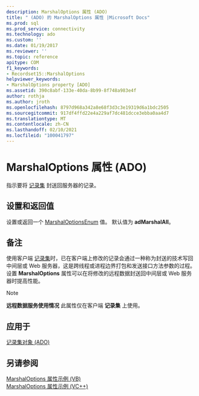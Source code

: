```yaml
---
description: MarshalOptions 属性 (ADO)
title: " (ADO) 的 MarshalOptions 属性 |Microsoft Docs"
ms.prod: sql
ms.prod_service: connectivity
ms.technology: ado
ms.custom: ''
ms.date: 01/19/2017
ms.reviewer: ''
ms.topic: reference
apitype: COM
f1_keywords:
- Recordset15::MarshalOptions
helpviewer_keywords:
- MarshalOptions property [ADO]
ms.assetid: 390c8abf-133e-40da-8b99-8f748a983e4f
author: rothja
ms.author: jroth
ms.openlocfilehash: 8797d968a342a8e68f3d3c3e19319d6a1bdc2505
ms.sourcegitcommit: 917df4ffd22e4a229af7dc481dcce3ebba0aa4d7
ms.translationtype: MT
ms.contentlocale: zh-CN
ms.lasthandoff: 02/10/2021
ms.locfileid: "100041797"
---
```

# <a name="marshaloptions-property-ado"></a>MarshalOptions 属性 (ADO)
指示要将 [记录集](./recordset-object-ado.md) 封送回服务器的记录。  
  
## <a name="settings-and-return-values"></a>设置和返回值  
 设置或返回一个 [MarshalOptionsEnum](./marshaloptionsenum.md) 值。 默认值为 **adMarshalAll**。  
  
## <a name="remarks"></a>备注  
 使用客户端 [记录集](./recordset-object-ado.md)时，已在客户端上修改的记录会通过一种称为封送的技术写回中间层或 Web 服务器，这是跨线程或进程边界打包和发送接口方法参数的过程。 设置 **MarshalOptions** 属性可以在将修改的远程数据封送回中间层或 Web 服务器时提高性能。  
  
> [!NOTE]
>  **远程数据服务使用情况** 此属性仅在客户端 **记录集** 上使用。  
  
## <a name="applies-to"></a>应用于  
 [记录集对象 (ADO)](./recordset-object-ado.md)  
  
## <a name="see-also"></a>另请参阅  
 [MarshalOptions 属性示例 (VB) ](./marshaloptions-property-example-vb.md)   
 [MarshalOptions 属性示例 (VC++)](./marshaloptions-property-example-vc.md)